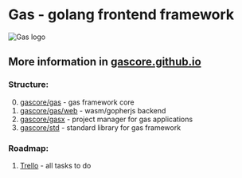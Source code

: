# Gas - golang frontend framework

![Gas logo](https://raw.githubusercontent.com/gascore/gas/master/logo.png)

## More information in [gascore.github.io](https://gascore.github.io)

### Structure:

0. [gascore/gas](https://github.com/gascore/gas) - gas framework core
1. [gascore/gas/web](https://github.com/gascore/gas/blob/master/web) - wasm/gopherjs backend
2. [gascore/gasx](https://github.com/gascore/gasx) - project manager for gas applications
3. [gascore/std](https://github.com/gascore/std) - standard library for gas framework

### Roadmap:

1. [Trello](https://trello.com/invite/b/vB6waN51/993a187d5dd168a9a3a05093c42ed63e/gasgasgas) - all tasks to do
